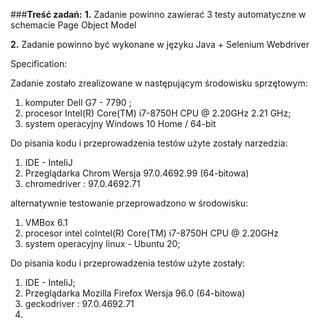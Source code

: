 
###**Treść zadań:** 
**1.**
Zadanie powinno zawierać 3 testy automatyczne w schemacie Page Object Model 

**2.**
Zadanie powinno być wykonane w języku Java + Selenium Webdriver

Specification: 

Zadanie zostało zrealizowane w następującym środowisku sprzętowym:
1. komputer Dell G7 - 7790 ; 
2. procesor Intel(R) Core(TM) i7-8750H CPU @ 2.20GHz   2.21 GHz;
3. system operacyjny Windows 10 Home / 64-bit

Do pisania kodu i przeprowadzenia testów użyte zostały narzedzia:
1. IDE - InteliJ 
2. Przeglądarka Chrom  Wersja 97.0.4692.99  (64-bitowa)
3. chromedriver : 97.0.4692.71

alternatywnie testowanie przeprowadzono w środowisku:

1. VMBox 6.1
2. procesor intel coIntel(R) Core(TM) i7-8750H CPU @ 2.20GHz
3. system operacyjny linux - Ubuntu 20;

Do pisania kodu i przeprowadzenia testów użyte zostały:
1. IDE - InteliJ;
2. Przeglądarka Mozilla Firefox Wersja 96.0  (64-bitowa)
3. geckodriver : 97.0.4692.71
4. 
